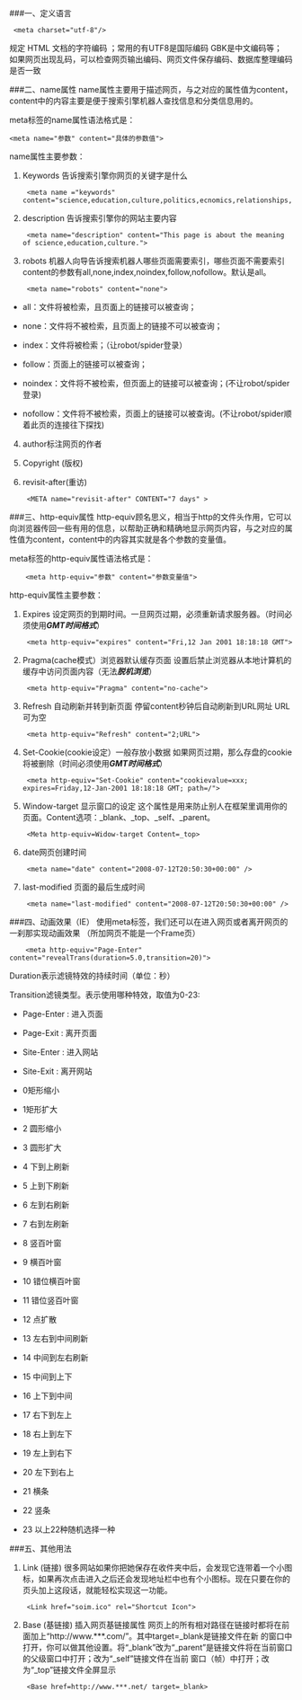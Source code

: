 ###一、定义语言

	 <meta charset="utf-8"/>	 

规定 HTML 文档的字符编码 ；常用的有UTF8是国际编码 GBK是中文编码等；  
如果网页出现乱码，可以检查网页输出编码、网页文件保存编码、数据库整理编码是否一致

###二、name属性
name属性主要用于描述网页，与之对应的属性值为content，content中的内容主要是便于搜索引擎机器人查找信息和分类信息用的。
  
meta标签的name属性语法格式是：
	
	<meta name="参数" content="具体的参数值">
	
name属性主要参数：

1. Keywords 告诉搜索引擎你网页的关键字是什么

		<meta name ="keywords" content="science,education,culture,politics,ecnomics,relationships,entertainment,human">
			
2. description 告诉搜索引擎你的网站主要内容

		<meta name="description" content="This page is about the meaning of science,education,culture.">
		
3. robots 机器人向导告诉搜索机器人哪些页面需要索引，哪些页面不需要索引 content的参数有all,none,index,noindex,follow,nofollow。默认是all。

		<meta name="robots" content="none">
			
* all：文件将被检索，且页面上的链接可以被查询；

* none：文件将不被检索，且页面上的链接不可以被查询；

* index：文件将被检索；（让robot/spider登录）

* follow：页面上的链接可以被查询；

* noindex：文件将不被检索，但页面上的链接可以被查询；(不让robot/spider登录)

* nofollow：文件将不被检索，页面上的链接可以被查询。(不让robot/spider顺着此页的连接往下探找)
		
		
4. author标注网页的作者
5. Copyright (版权)
6. revisit-after(重访)

		<META name="revisit-after" CONTENT="7 days" >

###三、http-equiv属性
http-equiv顾名思义，相当于http的文件头作用，它可以向浏览器传回一些有用的信息，以帮助正确和精确地显示网页内容，与之对应的属性值为content，content中的内容其实就是各个参数的变量值。

meta标签的http-equiv属性语法格式是：
		
		<meta http-equiv="参数" content="参数变量值">
			
http-equiv属性主要参数：

1. Expires 设定网页的到期时间。一旦网页过期，必须重新请求服务器。（时间必须使用***GMT时间格式***）


		<meta http-equiv="expires" content="Fri,12 Jan 2001 18:18:18 GMT">
			
2. Pragma(cache模式）浏览器默认缓存页面 设置后禁止浏览器从本地计算机的缓存中访问页面内容（无法***脱机浏览***）

		<meta http-equiv="Pragma" content="no-cache">
			
3. Refresh 自动刷新并转到新页面 停留content秒钟后自动刷新到URL网址 URL可为空

		<meta http-equiv="Refresh" content="2;URL">
				
4. Set-Cookie(cookie设定）一般存放小数据 如果网页过期，那么存盘的cookie将被删除（时间必须使用***GMT时间格式***）

		<meta http-equiv="Set-Cookie" content="cookievalue=xxx; expires=Friday,12-Jan-2001 18:18:18 GMT; path=/">


5. Window-target 显示窗口的设定 这个属性是用来防止别人在框架里调用你的页面。Content选项：_blank、_top、_self、_parent。

		<Meta http-equiv=Widow-target Content=_top>
		
6. date网页创建时间

		<meta name="date" content="2008-07-12T20:50:30+00:00" />
		
7. last-modified 页面的最后生成时间

		<meta name="last-modified" content="2008-07-12T20:50:30+00:00" />
		

###四、动画效果（IE）
使用meta标签，我们还可以在进入网页或者离开网页的一刹那实现动画效果 （所加网页不能是一个Frame页） 

		<meta http-equiv="Page-Enter" content="revealTrans(duration=5.0,transition=20)">
		
Duration表示滤镜特效的持续时间（单位：秒）

Transition滤镜类型。表示使用哪种特效，取值为0-23:

* Page-Enter : 进入页面

* Page-Exit  : 离开页面

* Site-Enter : 进入网站

* Site-Exit  : 离开网站

* 0矩形缩小
* 1矩形扩大
* 2 圆形缩小
* 3 圆形扩大
* 4 下到上刷新
* 5 上到下刷新
* 6 左到右刷新
* 7 右到左刷新
* 8 竖百叶窗
* 9 横百叶窗
* 10 错位横百叶窗
* 11 错位竖百叶窗
* 12 点扩散
* 13 左右到中间刷新
* 14 中间到左右刷新
* 15 中间到上下
* 16 上下到中间
* 17 右下到左上
* 18 右上到左下
* 19 左上到右下
* 20 左下到右上
* 21 横条
* 22 竖条
* 23 以上22种随机选择一种

###五、其他用法

1. Link (链接) 很多网站如果你把她保存在收件夹中后，会发现它连带着一个小图标，如果再次点击进入之后还会发现地址栏中也有个小图标。现在只要在你的页头加上这段话，就能轻松实现这一功能。

		<Link href="soim.ico" rel="Shortcut Icon">
				
2. Base (基链接) 插入网页基链接属性
网页上的所有相对路径在链接时都将在前面加上“http://www.***.com/”。其中target=_blank是链接文件在新 的窗口中打开，你可以做其他设置。将“_blank”改为“_parent”是链接文件将在当前窗口的父级窗口中打开；改为“_self”链接文件在当前 窗口（帧）中打开；改为“_top”链接文件全屏显示

		<Base href=http://www.***.net/ target=_blank>
